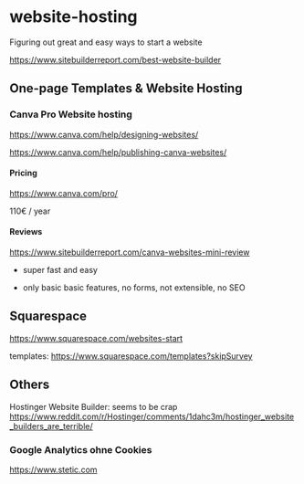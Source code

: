# website-hosting
Figuring out great and easy ways to start a website


https://www.sitebuilderreport.com/best-website-builder



## One-page Templates & Website Hosting 

### Canva Pro Website hosting

https://www.canva.com/help/designing-websites/

https://www.canva.com/help/publishing-canva-websites/

#### Pricing

https://www.canva.com/pro/

110€ / year

#### Reviews

https://www.sitebuilderreport.com/canva-websites-mini-review

+ super fast and easy
- only basic basic features, no forms, not extensible, no SEO




## Squarespace

https://www.squarespace.com/websites-start

templates: https://www.squarespace.com/templates?skipSurvey


## Others

Hostinger Website Builder: seems to be crap https://www.reddit.com/r/Hostinger/comments/1dahc3m/hostinger_website_builders_are_terrible/

### Google Analytics ohne Cookies

https://www.stetic.com
